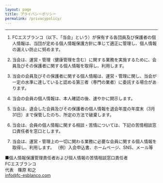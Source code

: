 ```yaml
---
layout: page
title: プライバシーポリシー
permalink: /privacypolicy/
---
```


***

1. FCエスブランコ（以下、「当会」という）が保有する各団員及び保護者の個人情報は、当団が定める個人情報保護方針に準じて適正に管理し、個人情報の漏えい防止に努めます。

1. 当会は、運営・管理（健康管理を含む）に関する業務を実施するために、会員及びその保護者に関する個人情報を取得し、利用します。

1. 当会の会員及びその保護者に関する個人情報は、運営・管理に関し、当会が一定の水準に達していると認める第三者（専門の業者）に委託する場合があります。

1. 当会の会員の個人情報は、本人確認の後、速やかに開示します。

1. 当会は、退会した会員及びその保護者の個人情報を退会年度の年度末（3月31日）まで保管したのち、所定の方法で破棄します。

1. 当会は、会員の個人情報に関する相談・苦情については、下記の苦情相談窓口責任者を窓口とします。

1. 当会は、運営・管理上の一切に関わる業務に必要な会員に関する個人情報を取得し、利用します。
  （例）入会申込書、ホームページ、SNS、メール等


■個人情報保護管理責任者および個人情報の苦情相談窓口責任者  
FCエスブランコ  
代表　篠原 和之  
info@fc-esblanco.com
